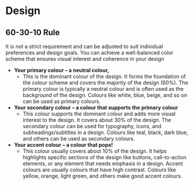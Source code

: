 # Design

## 60-30-10 Rule

It is not a strict requirement and can be adjusted to suit individual preferences and design goals. 
You can achieve a well-balanced color scheme that ensures visual interest and coherence in your design
 
- **Your primary colour – a neutral colour,**
  - This is the dominant colour of the design. It forms the foundation of the colour scheme and covers the majority of the design (60%). The primary colour is typically a neutral colour and is often used as the background of the design. Colours like white, blue, beige, and so on can be used as primary colours.
- **Your secondary colour – a colour that supports the primary colour**
  - This colour supports the dominant colour and adds more visual interest to the design. It covers about 30% of the design. The secondary colour can be used for typography, icons, and subheadings/subtitles in a design. Colours like teal, black, dark blue, and others can be used as secondary colours.
- **Your accent colour – a colour that pops!**
  - This colour usually covers about 10% of the design. It helps highlights specific sections of the design like buttons, call-to-action elements, or any element that needs emphasis in a design. Accent colours are usually colours that have high contrast. Colours like yellow, orange, light green, and others make good accent colours.

